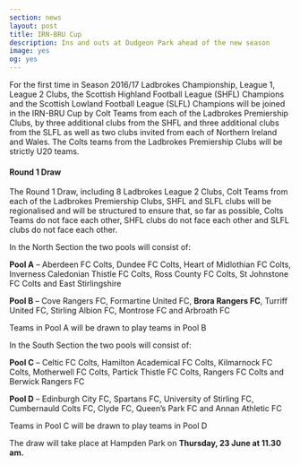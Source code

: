 ```yaml
---
section: news
layout: post
title: IRN-BRU Cup
description: Ins and outs at Dudgeon Park ahead of the new season
image: yes
og: yes
---
```

For the first time in Season 2016/17 Ladbrokes Championship, League 1, League 2 Clubs, the Scottish Highland Football League (SHFL) Champions and the Scottish Lowland Football League (SLFL) Champions will be joined in the IRN-BRU Cup by Colt Teams from each of the Ladbrokes Premiership Clubs, by three additional clubs from the SHFL and three additional clubs from the SLFL as well as two clubs invited from each of Northern Ireland and Wales. The Colts teams from the Ladbrokes Premiership Clubs will be strictly U20 teams.

#### Round 1 Draw

The Round 1 Draw, including 8 Ladbrokes League 2 Clubs, Colt Teams from each of the Ladbrokes Premiership Clubs, SHFL and SLFL clubs will be regionalised and will be structured to ensure that, so far as possible, Colts Teams do not face each other, SHFL clubs do not face each other and SLFL clubs do not face each other.

In the North Section the two pools will consist of:

**Pool A** – Aberdeen FC Colts, Dundee FC Colts, Heart of Midlothian FC Colts, Inverness Caledonian Thistle FC Colts, Ross County FC Colts, St Johnstone FC Colts and East Stirlingshire

**Pool B** – Cove Rangers FC, Formartine United FC, **Brora Rangers FC**, Turriff United FC, Stirling Albion FC, Montrose FC and Arbroath FC

Teams in Pool A will be drawn to play teams in Pool B

In the South Section the two pools will consist of:

**Pool C** – Celtic FC Colts, Hamilton Academical FC Colts, Kilmarnock FC Colts, Motherwell FC Colts, Partick Thistle FC Colts, Rangers FC Colts and Berwick Rangers FC

**Pool D** – Edinburgh City FC, Spartans FC, University of Stirling FC, Cumbernauld Colts FC, Clyde FC, Queen’s Park FC and Annan Athletic FC

Teams in Pool C will be drawn to play teams in Pool D

The draw will take place at Hampden Park on **Thursday, 23 June at 11.30 am.**